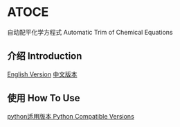# ATOCE
自动配平化学方程式 Automatic Trim of Chemical Equations
## 介绍 Introduction
[English Version](README_en.md)
[中文版本](README_zh.md)
## 使用 How To Use
[python适用版本 Python Compatible Versions](AToCE-1.3.py)
